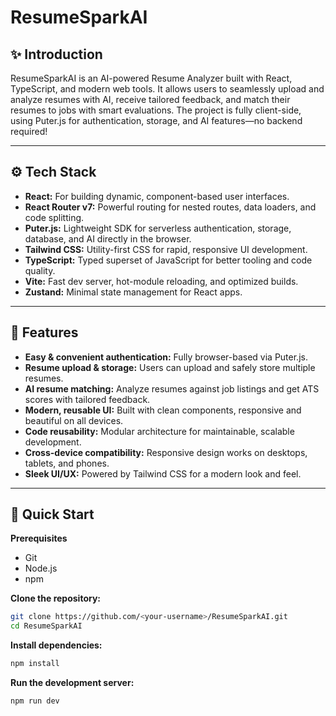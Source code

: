# ResumeSparkAI

## ✨ Introduction

ResumeSparkAI is an AI-powered Resume Analyzer built with React, TypeScript, and modern web tools. It allows users to seamlessly upload and analyze resumes with AI, receive tailored feedback, and match their resumes to jobs with smart evaluations. The project is fully client-side, using Puter.js for authentication, storage, and AI features—no backend required!

---

## ⚙️ Tech Stack

- **React:** For building dynamic, component-based user interfaces.
- **React Router v7:** Powerful routing for nested routes, data loaders, and code splitting.
- **Puter.js:** Lightweight SDK for serverless authentication, storage, database, and AI directly in the browser.
- **Tailwind CSS:** Utility-first CSS for rapid, responsive UI development.
- **TypeScript:** Typed superset of JavaScript for better tooling and code quality.
- **Vite:** Fast dev server, hot-module reloading, and optimized builds.
- **Zustand:** Minimal state management for React apps.

---

## 🔋 Features

- **Easy & convenient authentication:** Fully browser-based via Puter.js.
- **Resume upload & storage:** Users can upload and safely store multiple resumes.
- **AI resume matching:** Analyze resumes against job listings and get ATS scores with tailored feedback.
- **Modern, reusable UI:** Built with clean components, responsive and beautiful on all devices.
- **Code reusability:** Modular architecture for maintainable, scalable development.
- **Cross-device compatibility:** Responsive design works on desktops, tablets, and phones.
- **Sleek UI/UX:** Powered by Tailwind CSS for a modern look and feel.

---

## 🤸 Quick Start

**Prerequisites**

- Git
- Node.js
- npm

**Clone the repository:**
```bash
git clone https://github.com/<your-username>/ResumeSparkAI.git
cd ResumeSparkAI
```

**Install dependencies:**
```bash
npm install
```

**Run the development server:**
```bash
npm run dev
```
